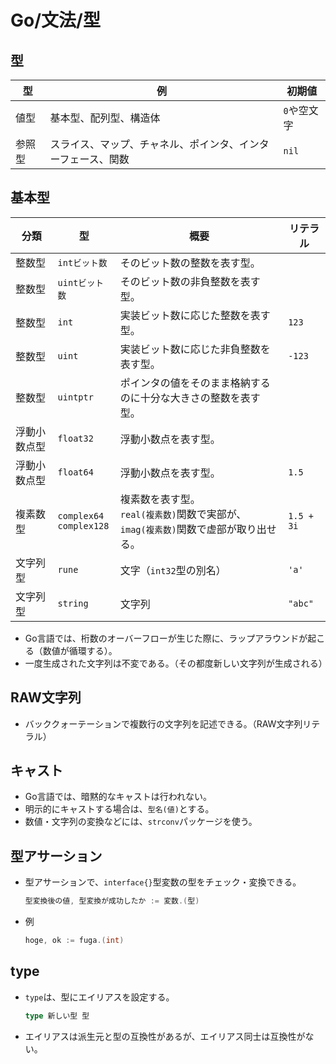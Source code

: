# Go/文法/型

## 型

| 型     | 例                                                           | 初期値      |
| ------ | ------------------------------------------------------------ | ----------- |
| 値型   | 基本型、配列型、構造体                                       | `0`や空文字 |
| 参照型 | スライス、マップ、チャネル、ポインタ、インターフェース、関数 | `nil`       |

## 基本型

| 分類         | 型                            | 概要                                                         | リテラル   |
| ------------ | ----------------------------- | ------------------------------------------------------------ | ---------- |
| 整数型       | `intビット数`                 | そのビット数の整数を表す型。                                 |            |
| 整数型       | `uintビット数`                | そのビット数の非負整数を表す型。                             |            |
| 整数型       | `int`                         | 実装ビット数に応じた整数を表す型。                           | `123`      |
| 整数型       | `uint`                        | 実装ビット数に応じた非負整数を表す型。                       | `-123`     |
| 整数型       | `uintptr`                     | ポインタの値をそのまま格納するのに十分な大きさの整数を表す型。 |            |
| 浮動小数点型 | `float32`                     | 浮動小数点を表す型。                                         |            |
| 浮動小数点型 | `float64`                     | 浮動小数点を表す型。                                         | `1.5`      |
| 複素数型     | `complex64`<br />`complex128` | 複素数を表す型。<br />`real(複素数)`関数で実部が、`imag(複素数)`関数で虚部が取り出せる。 | `1.5 + 3i` |
| 文字列型     | `rune`                        | 文字（`int32`型の別名）                                      | `'a'`      |
| 文字列型     | `string`                      | 文字列                                                       | `"abc"`    |

- Go言語では、桁数のオーバーフローが生じた際に、ラップアラウンドが起こる（数値が循環する）。
- 一度生成された文字列は不変である。（その都度新しい文字列が生成される）

## RAW文字列

- バッククォーテーションで複数行の文字列を記述できる。（RAW文字列リテラル）

## キャスト

- Go言語では、暗黙的なキャストは行われない。
- 明示的にキャストする場合は、`型名(値)`とする。
- 数値・文字列の変換などには、`strconv`パッケージを使う。

## 型アサーション

- 型アサーションで、`interface{}`型変数の型をチェック・変換できる。

  ```go
  型変換後の値, 型変換が成功したか := 変数.(型)
  ```

- 例

  ```go
  hoge, ok := fuga.(int)
  ```

## type

- `type`は、型にエイリアスを設定する。

  ```go
  type 新しい型 型
  ```

- エイリアスは派生元と型の互換性があるが、エイリアス同士は互換性がない。
